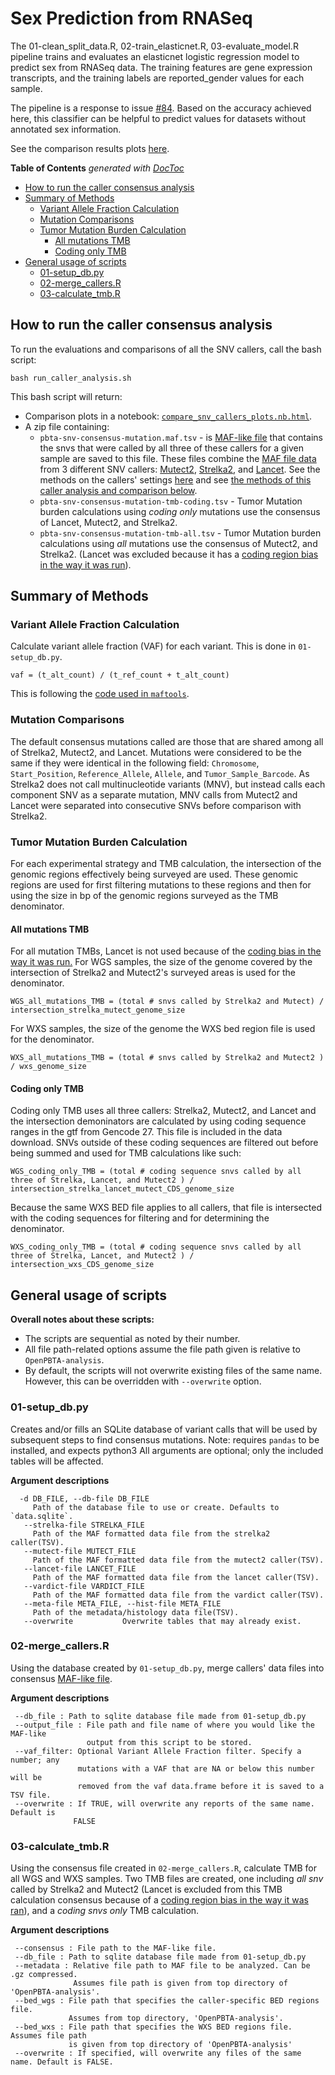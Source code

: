 # Sex Prediction from RNASeq

The 01-clean_split_data.R, 02-train_elasticnet.R, 03-evaluate_model.R pipeline trains and evaluates an elasticnet logistic regression model to predict sex from RNASeq data.  The training features are gene expression transcripts, and the training labels are reported_gender values for each sample.

The pipeline is a response to issue [#84](https://github.com/AlexsLemonade/OpenPBTA-analysis/issues/84). Based on the accuracy achieved here, this classifier can be helpful to predict values for datasets without annotated sex information.

See the comparison results plots [here](https://cansavvy.github.io/openpbta-notebook-concept/snv-callers/compare_snv_callers_plots.nb.html).

<!-- START doctoc generated TOC please keep comment here to allow auto update -->
<!-- DON'T EDIT THIS SECTION, INSTEAD RE-RUN doctoc TO UPDATE -->
**Table of Contents**  *generated with [DocToc](https://github.com/thlorenz/doctoc)*

- [How to run the caller consensus analysis](#how-to-run-the-caller-consensus-analysis)
- [Summary of Methods](#summary-of-methods)
  - [Variant Allele Fraction Calculation](#variant-allele-fraction-calculation)
  - [Mutation Comparisons](#mutation-comparisons)
  - [Tumor Mutation Burden Calculation](#tumor-mutation-burden-calculation)
    - [All mutations TMB](#all-mutations-tmb)
    - [Coding only TMB](#coding-only-tmb)
- [General usage of scripts](#general-usage-of-scripts)
  - [01-setup_db.py](#01-setup_dbpy)
  - [02-merge_callers.R](#02-merge_callersr)
  - [03-calculate_tmb.R](#03-calculate_tmbr)

<!-- END doctoc generated TOC please keep comment here to allow auto update -->

## How to run the caller consensus analysis

To run the evaluations and comparisons of all the SNV callers, call the bash script:

```
bash run_caller_analysis.sh
```
This bash script will return:

- Comparison plots in a notebook: [`compare_snv_callers_plots.nb.html`](https://cansavvy.github.io/openpbta-notebook-concept/snv-callers/compare_snv_callers_plots.nb.html).
- A zip file containing:
  - `pbta-snv-consensus-mutation.maf.tsv` - is  [MAF-like file](#consensus-mutation-call) that contains the snvs that were called by all three of these callers for a given sample are saved to this file.
  These files combine the [MAF file data](https://docs.gdc.cancer.gov/Data/File_Formats/MAF_Format/) from 3 different SNV callers: [Mutect2](https://software.broadinstitute.org/cancer/cga/mutect), [Strelka2](https://github.com/Illumina/strelka), and [Lancet](https://github.com/nygenome/lancet).
  See the methods on the callers' settings [here](https://github.com/AlexsLemonade/OpenPBTA-manuscript/blob/master/content/03.methods.md#somatic-single-nucleotide-variant-calling) and see [the methods of this caller analysis and comparison below](#summary-of-methods).  
  - `pbta-snv-consensus-mutation-tmb-coding.tsv` - Tumor Mutation burden calculations using *coding only* mutations use the consensus of Lancet, Mutect2, and Strelka2.
  - `pbta-snv-consensus-mutation-tmb-all.tsv` - Tumor Mutation burden calculations using *all* mutations use the consensus of Mutect2, and Strelka2. (Lancet was excluded because it has a [coding region bias in the way it was run](https://github.com/AlexsLemonade/OpenPBTA-manuscript/blob/master/content/03.methods.md#snv-and-indel-calling)).

## Summary of Methods

### Variant Allele Fraction Calculation

Calculate variant allele fraction (VAF) for each variant.
This is done in `01-setup_db.py`.

```
vaf = (t_alt_count) / (t_ref_count + t_alt_count)
```
This is following the [code used in
`maftools`](https://github.com/PoisonAlien/maftools/blob/1d0270e35c2e0f49309eba08b62343ac0db10560/R/plot_vaf.R#L39).

### Mutation Comparisons

The default consensus mutations called are those that are shared among all of Strelka2, Mutect2, and Lancet.
Mutations were considered to be the same if they were identical in the following field: `Chromosome`, `Start_Position`, `Reference_Allele`,  `Allele`, and `Tumor_Sample_Barcode`.
As Strelka2 does not call multinucleotide variants (MNV), but instead calls each component SNV as a separate mutation, MNV calls from Mutect2 and Lancet were separated into consecutive SNVs before comparison with Strelka2.

### Tumor Mutation Burden Calculation

For each experimental strategy and TMB calculation, the intersection of the genomic regions effectively being surveyed are used.
These genomic regions are used for first filtering mutations to these regions and then for using the size in bp of the genomic regions surveyed as the TMB denominator. 

#### All mutations TMB

For all mutation TMBs, Lancet is not used because of the [coding bias in the way it was run.](https://github.com/AlexsLemonade/OpenPBTA-manuscript/blob/master/content/03.methods.md#snv-and-indel-calling)
For WGS samples, the size of the genome covered by the intersection of Strelka2 and Mutect2's surveyed areas is used for the denominator.
```
WGS_all_mutations_TMB = (total # snvs called by Strelka2 and Mutect) / intersection_strelka_mutect_genome_size
```
For WXS samples, the size of the genome the WXS bed region file is used for the denominator.
```
WXS_all_mutations_TMB = (total # snvs called by Strelka2 and Mutect2 ) / wxs_genome_size
```
#### Coding only TMB

Coding only TMB uses all three callers: Strelka2, Mutect2, and Lancet and the intersection demoninators are calculated by using coding sequence ranges in the gtf from Gencode 27.
This file is included in the data download.
SNVs outside of these coding sequences are filtered out before being summed and used for TMB calculations like such:

```
WGS_coding_only_TMB = (total # coding sequence snvs called by all three of Strelka, Lancet, and Mutect2 ) / intersection_strelka_lancet_mutect_CDS_genome_size
```
Because the same WXS BED file applies to all callers, that file is intersected with the coding sequences for filtering and for determining the denominator. 
```
WXS_coding_only_TMB = (total # coding sequence snvs called by all three of Strelka, Lancet, and Mutect2 ) /
intersection_wxs_CDS_genome_size
```

## General usage of scripts

**Overall notes about these scripts:**
- The scripts are sequential as noted by their number.
- All file path-related options assume the file path given is relative to `OpenPBTA-analysis`.
- By default, the scripts will not overwrite existing files of the same name. However,
this can be overridden with `--overwrite` option.

### 01-setup_db.py

Creates and/or fills an SQLite database of variant calls that will be used by subsequent steps to find consensus mutations.
Note: requires `pandas` to be installed, and expects python3
All arguments are optional; only the included tables will be affected.

**Argument descriptions**
```
  -d DB_FILE, --db-file DB_FILE
     Path of the database file to use or create. Defaults to `data.sqlite`.
   --strelka-file STRELKA_FILE
     Path of the MAF formatted data file from the strelka2 caller(TSV).
   --mutect-file MUTECT_FILE
     Path of the MAF formatted data file from the mutect2 caller(TSV).
   --lancet-file LANCET_FILE
     Path of the MAF formatted data file from the lancet caller(TSV).
   --vardict-file VARDICT_FILE
     Path of the MAF formatted data file from the vardict caller(TSV).
   --meta-file META_FILE, --hist-file META_FILE
     Path of the metadata/histology data file(TSV).
   --overwrite           Overwrite tables that may already exist.
```

### 02-merge_callers.R

Using the database created by `01-setup_db.py`, merge callers' data files into consensus [MAF-like file](#snv-caller-comparison-analysis).

**Argument descriptions**
```
 --db_file : Path to sqlite database file made from 01-setup_db.py
 --output_file : File path and file name of where you would like the MAF-like
                 output from this script to be stored.
 --vaf_filter: Optional Variant Allele Fraction filter. Specify a number; any
               mutations with a VAF that are NA or below this number will be
               removed from the vaf data.frame before it is saved to a TSV file.
 --overwrite : If TRUE, will overwrite any reports of the same name. Default is
              FALSE
```
### 03-calculate_tmb.R

Using the consensus file created in `02-merge_callers.R`, calculate TMB for all
WGS and WXS samples.
Two TMB files are created, one including *all snv* called by Strelka2 and Mutect2 (Lancet is excluded from this TMB calculation consensus because of a [coding region bias in the way it was ran](https://github.com/AlexsLemonade/OpenPBTA-manuscript/blob/master/content/03.methods.md#snv-and-indel-calling)), and a *coding snvs only* TMB calculation.

**Argument descriptions**
```
 --consensus : File path to the MAF-like file.
 --db_file : Path to sqlite database file made from 01-setup_db.py
 --metadata : Relative file path to MAF file to be analyzed. Can be .gz compressed.
              Assumes file path is given from top directory of 'OpenPBTA-analysis'.
 --bed_wgs : File path that specifies the caller-specific BED regions file.
             Assumes from top directory, 'OpenPBTA-analysis'.
 --bed_wxs : File path that specifies the WXS BED regions file. Assumes file path
             is given from top directory of 'OpenPBTA-analysis'
 --overwrite : If specified, will overwrite any files of the same name. Default is FALSE.
```
